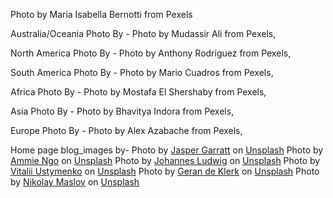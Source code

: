 
<!-- SM Search Bar Background Image Source-->
Photo by Maria Isabella Bernotti from Pexels

<!-- Continents Background Image Source -->

Australia/Oceania Photo By - Photo by Mudassir Ali from Pexels,

North America Photo By - Photo by Anthony Rodriguez from Pexels,

South America Photo By - Photo by Mario Cuadros from Pexels,

Africa Photo By - Photo by Mostafa El Shershaby from Pexels,

Asia Photo By - Photo by Bhavitya Indora from Pexels,

Europe Photo By - Photo by Alex Azabache from Pexels,



Home page blog_images by-
Photo by <a href="https://unsplash.com/@jaspergarrattphotography?utm_source=unsplash&utm_medium=referral&utm_content=creditCopyText">Jasper Garratt</a> on <a href="https://unsplash.com/s/photos/sea-cruise?utm_source=unsplash&utm_medium=referral&utm_content=creditCopyText">Unsplash</a>
  Photo by <a href="https://unsplash.com/@ammiengo?utm_source=unsplash&utm_medium=referral&utm_content=creditCopyText">Ammie Ngo</a> on <a href="https://unsplash.com/s/photos/sea-cruise?utm_source=unsplash&utm_medium=referral&utm_content=creditCopyText">Unsplash</a>
  Photo by <a href="https://unsplash.com/@jlu?utm_source=unsplash&utm_medium=referral&utm_content=creditCopyText">Johannes Ludwig</a> on <a href="https://unsplash.com/s/photos/mountain?utm_source=unsplash&utm_medium=referral&utm_content=creditCopyText">Unsplash</a>
  Photo by <a href="https://unsplash.com/@vitalii_u?utm_source=unsplash&utm_medium=referral&utm_content=creditCopyText">Vitalii Ustymenko</a> on <a href="https://unsplash.com/s/photos/sea-beach?utm_source=unsplash&utm_medium=referral&utm_content=creditCopyText">Unsplash</a>
  Photo by <a href="https://unsplash.com/@gerandeklerk?utm_source=unsplash&utm_medium=referral&utm_content=creditCopyText">Geran de Klerk</a> on <a href="https://unsplash.com/s/photos/forest?utm_source=unsplash&utm_medium=referral&utm_content=creditCopyText">Unsplash</a>
  Photo by <a href="https://unsplash.com/@ndmaslov?utm_source=unsplash&utm_medium=referral&utm_content=creditCopyText">Nikolay Maslov</a> on <a href="https://unsplash.com/s/photos/desert-landscape?utm_source=unsplash&utm_medium=referral&utm_content=creditCopyText">Unsplash</a>
  


  




